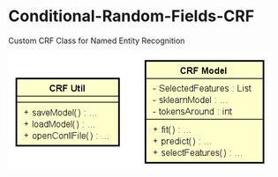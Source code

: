 # Conditional-Random-Fields-CRF
Custom CRF Class for Named Entity Recognition

<img src="./UML Diagram/Diagram Clean.png" alt="UML Diagram">
